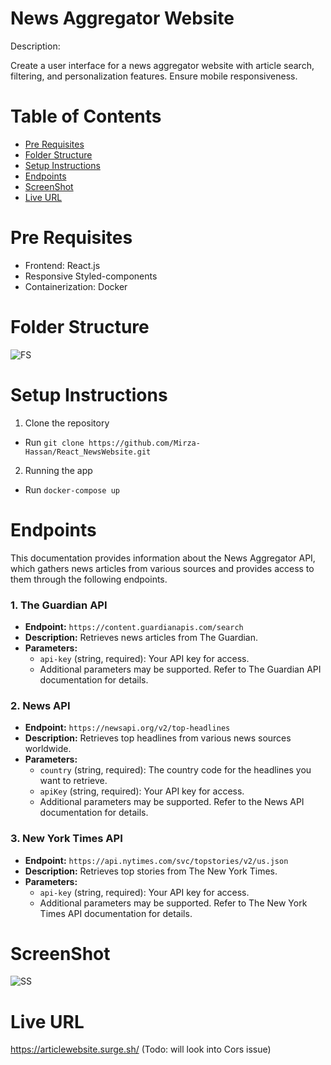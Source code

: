 # News Aggregator Website

Description: 

Create a user interface for a news aggregator website with article search, filtering, and personalization features. Ensure mobile responsiveness.

# Table of Contents

- [Pre Requisites](#pre-requisites)
- [Folder Structure](#folder-structure)
- [Setup Instructions](#setup-instructions)
- [Endpoints](#endpoints)
- [ScreenShot](#screenshot)
- [Live URL](#live-url)

# Pre Requisites

- Frontend: React.js
- Responsive Styled-components
- Containerization: Docker
  
# Folder Structure
![FS](https://github.com/Mirza-Hassan/React_NewsWebsite/assets/17096257/0d85e198-9f94-406e-b496-1365db67ac33)

# Setup Instructions

1. Clone the repository
- Run `git clone https://github.com/Mirza-Hassan/React_NewsWebsite.git` 

2. Running the app

- Run `docker-compose up`


# Endpoints

This documentation provides information about the News Aggregator API, which gathers news articles from various sources and provides access to them through the following endpoints.

### 1. The Guardian API

- **Endpoint:** `https://content.guardianapis.com/search`
- **Description:** Retrieves news articles from The Guardian.
- **Parameters:** 
  - `api-key` (string, required): Your API key for access.
  - Additional parameters may be supported. Refer to The Guardian API documentation for details.

### 2. News API

- **Endpoint:** `https://newsapi.org/v2/top-headlines`
- **Description:** Retrieves top headlines from various news sources worldwide.
- **Parameters:** 
  - `country` (string, required): The country code for the headlines you want to retrieve.
  - `apiKey` (string, required): Your API key for access.
  - Additional parameters may be supported. Refer to the News API documentation for details.

### 3. New York Times API

- **Endpoint:** `https://api.nytimes.com/svc/topstories/v2/us.json`
- **Description:** Retrieves top stories from The New York Times.
- **Parameters:** 
  - `api-key` (string, required): Your API key for access.
  - Additional parameters may be supported. Refer to The New York Times API documentation for details.

# ScreenShot
![SS](https://github.com/Mirza-Hassan/React_NewsWebsite/assets/17096257/eb175c89-22ea-4989-a7c9-e4e28aaa7e10)

# Live URL
https://articlewebsite.surge.sh/ 
(Todo: will look into Cors issue)
